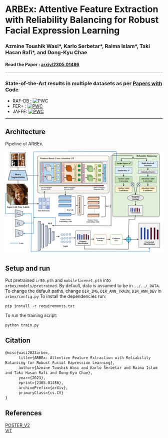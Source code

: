 # ARBEx: Attentive Feature Extraction with Reliability Balancing for Robust Facial Expression Learning
### Azmine Toushik Wasi*, Karlo Serbetar*, Raima Islam*, Taki Hasan Rafi*, and Dong-Kyu Chae
#### Read the Paper : [arxiv/2305.01486](https://arxiv.org/abs/2305.01486)

---
### State-of-the-Art results in multiple datasets as per [Papers with Code](https://paperswithcode.com/paper/arbex-attentive-feature-extraction-with)
- RAF-DB : [![PWC](https://img.shields.io/endpoint.svg?url=https://paperswithcode.com/badge/arbex-attentive-feature-extraction-with/facial-expression-recognition-on-raf-db)](https://paperswithcode.com/sota/facial-expression-recognition-on-raf-db?p=arbex-attentive-feature-extraction-with)
- FER+ : [![PWC](https://img.shields.io/endpoint.svg?url=https://paperswithcode.com/badge/arbex-attentive-feature-extraction-with/facial-expression-recognition-on-fer-1)](https://paperswithcode.com/sota/facial-expression-recognition-on-fer-1?p=arbex-attentive-feature-extraction-with)
- JAFFE: [![PWC](https://img.shields.io/endpoint.svg?url=https://paperswithcode.com/badge/arbex-attentive-feature-extraction-with/facial-expression-recognition-on-jaffe)](https://paperswithcode.com/sota/facial-expression-recognition-on-jaffe?p=arbex-attentive-feature-extraction-with)
---

## Architecture
 Pipeline of ARBEx.
<p align="center">
  <img src="Images/Figure.PNG" width="700"/>
</p>

## Setup and run
Put pretrained `ir50.pth` and `mobilefacenet.pth` into `arbex/models/pretrained`.
By default, data is assumed to be in `../../_DATA`.
To change the default paths, change `DIR_IMG`, `DIR_ANN_TRAIN`, `DIR_ANN_DEV` in `arbex/config.py`
To install the dependencies run:
```
pip install -r requirements.txt
```
To run the training script:
```
python train.py
```
## Citation
```
@misc{wasi2023arbex,
      title={ARBEx: Attentive Feature Extraction with Reliability Balancing for Robust Facial Expression Learning}, 
      author={Azmine Toushik Wasi and Karlo Šerbetar and Raima Islam and Taki Hasan Rafi and Dong-Kyu Chae},
      year={2023},
      eprint={2305.01486},
      archivePrefix={arXiv},
      primaryClass={cs.CV}
}
```

## References
[POSTER_V2](https://github.com/talented-q/poster_v2) \
[ViT](https://github.com/huggingface/pytorch-image-models)
